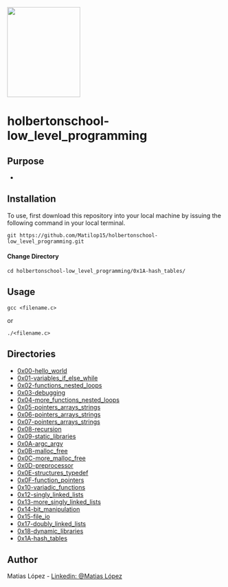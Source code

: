 <img src="https://blog.holbertonschool.com/wp-content/uploads/2020/04/unnamed-2.png" width="170" height="210">

# holbertonschool-low_level_programming

## Purpose
-


## Installation
To use, first download  this repository into your local machine by issuing the following command in your local terminal. 
```
git https://github.com/Matilop15/holbertonschool-low_level_programming.git
```

#### Change Directory
```
cd holbertonschool-low_level_programming/0x1A-hash_tables/
```

## Usage
```
gcc <filename.c>
```
or
```
./<filename.c>
```

## Directories

- [0x00-hello_world](https://github.com/Matilop15/holbertonschool-low_level_programming/tree/main/0x00-hello_world)
- [0x01-variables_if_else_while](https://github.com/Matilop15/holbertonschool-low_level_programming/tree/main/0x01-variables_if_else_while)
- [0x02-functions_nested_loops](https://github.com/Matilop15/holbertonschool-low_level_programming/tree/main/0x02-functions_nested_loops)
- [0x03-debugging](https://github.com/Matilop15/holbertonschool-low_level_programming/tree/main/0x03-debugging)
- [0x04-more_functions_nested_loops](https://github.com/Matilop15/holbertonschool-low_level_programming/tree/main/0x04-more_functions_nested_loops)
- [0x05-pointers_arrays_strings](https://github.com/Matilop15/holbertonschool-low_level_programming/tree/main/0x05-pointers_arrays_strings)
- [0x06-pointers_arrays_strings](https://github.com/Matilop15/holbertonschool-low_level_programming/tree/main/0x06-pointers_arrays_strings)
- [0x07-pointers_arrays_strings](https://github.com/Matilop15/holbertonschool-low_level_programming/tree/main/0x07-pointers_arrays_strings)
- [0x08-recursion](https://github.com/Matilop15/holbertonschool-low_level_programming/tree/main/0x08-recursion)
- [0x09-static_libraries](https://github.com/Matilop15/holbertonschool-low_level_programming/tree/main/0x09-static_libraries)
- [0x0A-argc_argv](https://github.com/Matilop15/holbertonschool-low_level_programming/tree/main/0x0A-argc_argv)
- [0x0B-malloc_free](https://github.com/Matilop15/holbertonschool-low_level_programming/tree/main/0x0B-malloc_free)
- [0x0C-more_malloc_free](https://github.com/Matilop15/holbertonschool-low_level_programming/tree/main/0x0C-more_malloc_free)
- [0x0D-preprocessor](https://github.com/Matilop15/holbertonschool-low_level_programming/tree/main/0x0C-more_malloc_free)
- [0x0E-structures_typedef](https://github.com/Matilop15/holbertonschool-low_level_programming/tree/main/0x0E-structures_typedef)
- [0x0F-function_pointers](https://github.com/Matilop15/holbertonschool-low_level_programming/tree/main/0x0F-function_pointers)
- [0x10-variadic_functions](https://github.com/Matilop15/holbertonschool-low_level_programming/tree/main/0x10-variadic_functions)
- [0x12-singly_linked_lists](https://github.com/Matilop15/holbertonschool-low_level_programming/tree/main/0x12-singly_linked_lists)
- [0x13-more_singly_linked_lists](https://github.com/Matilop15/holbertonschool-low_level_programming/tree/main/0x13-more_singly_linked_lists)
- [0x14-bit_manipulation](https://github.com/Matilop15/holbertonschool-low_level_programming/tree/main/0x14-bit_manipulation)
- [0x15-file_io](https://github.com/Matilop15/holbertonschool-low_level_programming/tree/main/0x15-file_io)
- [0x17-doubly_linked_lists](https://github.com/Matilop15/holbertonschool-low_level_programming/tree/main/0x17-doubly_linked_lists)
- [0x18-dynamic_libraries](https://github.com/Matilop15/holbertonschool-low_level_programming/tree/main/0x18-dynamic_libraries)
- [0x1A-hash_tables](https://github.com/Matilop15/holbertonschool-low_level_programming/tree/main/0x1A-hash_tables)

## Author
Matias López - [Linkedin: @Matias López](https://uy.linkedin.com/in/matias-l%C3%B3pez-777796194?trk=people-guest_people_search-card)
